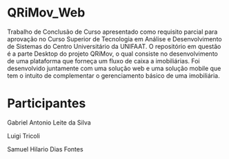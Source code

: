 # QRiMov_Web
Trabalho de Conclusão de Curso apresentado como requisito parcial para aprovação no Curso Superior de Tecnologia em Análise e Desenvolvimento de Sistemas do Centro Universitário da UNIFAAT.
O repositório em questão é a parte Desktop do projeto QRiMov, o qual consiste no desenvolvimento de uma plataforma que forneça um fluxo de caixa a imobiliárias. Foi desenvolvido juntamente com uma solução web e uma solução mobile que tem o intuito de complementar o gerenciamento básico de uma imobiliária.

# Participantes
Gabriel Antonio Leite da Silva

Luigi Tricoli

Samuel Hilario Dias Fontes

